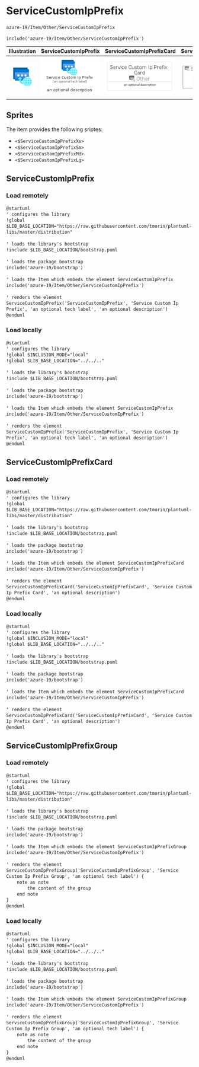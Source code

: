 # ServiceCustomIpPrefix


```text
azure-19/Item/Other/ServiceCustomIpPrefix
```

```text
include('azure-19/Item/Other/ServiceCustomIpPrefix')
```



| Illustration | ServiceCustomIpPrefix | ServiceCustomIpPrefixCard | ServiceCustomIpPrefixGroup |
| :---: | :---: | :---: | :---: |
| ![illustration for Illustration](../../../azure-19/Item/Other/ServiceCustomIpPrefix.png) | ![illustration for ServiceCustomIpPrefix](../../../azure-19/Item/Other/ServiceCustomIpPrefix.Local.png) | ![illustration for ServiceCustomIpPrefixCard](../../../azure-19/Item/Other/ServiceCustomIpPrefixCard.Local.png) | ![illustration for ServiceCustomIpPrefixGroup](../../../azure-19/Item/Other/ServiceCustomIpPrefixGroup.Local.png) |



## Sprites
The item provides the following sriptes:

- `<$ServiceCustomIpPrefixXs>`
- `<$ServiceCustomIpPrefixSm>`
- `<$ServiceCustomIpPrefixMd>`
- `<$ServiceCustomIpPrefixLg>`





## ServiceCustomIpPrefix

### Load remotely
```plantuml
@startuml
' configures the library
!global $LIB_BASE_LOCATION="https://raw.githubusercontent.com/tmorin/plantuml-libs/master/distribution"

' loads the library's bootstrap
!include $LIB_BASE_LOCATION/bootstrap.puml

' loads the package bootstrap
include('azure-19/bootstrap')

' loads the Item which embeds the element ServiceCustomIpPrefix
include('azure-19/Item/Other/ServiceCustomIpPrefix')

' renders the element
ServiceCustomIpPrefix('ServiceCustomIpPrefix', 'Service Custom Ip Prefix', 'an optional tech label', 'an optional description')
@enduml
```

### Load locally
```plantuml
@startuml
' configures the library
!global $INCLUSION_MODE="local"
!global $LIB_BASE_LOCATION="../../.."

' loads the library's bootstrap
!include $LIB_BASE_LOCATION/bootstrap.puml

' loads the package bootstrap
include('azure-19/bootstrap')

' loads the Item which embeds the element ServiceCustomIpPrefix
include('azure-19/Item/Other/ServiceCustomIpPrefix')

' renders the element
ServiceCustomIpPrefix('ServiceCustomIpPrefix', 'Service Custom Ip Prefix', 'an optional tech label', 'an optional description')
@enduml
```

## ServiceCustomIpPrefixCard

### Load remotely
```plantuml
@startuml
' configures the library
!global $LIB_BASE_LOCATION="https://raw.githubusercontent.com/tmorin/plantuml-libs/master/distribution"

' loads the library's bootstrap
!include $LIB_BASE_LOCATION/bootstrap.puml

' loads the package bootstrap
include('azure-19/bootstrap')

' loads the Item which embeds the element ServiceCustomIpPrefixCard
include('azure-19/Item/Other/ServiceCustomIpPrefix')

' renders the element
ServiceCustomIpPrefixCard('ServiceCustomIpPrefixCard', 'Service Custom Ip Prefix Card', 'an optional description')
@enduml
```

### Load locally
```plantuml
@startuml
' configures the library
!global $INCLUSION_MODE="local"
!global $LIB_BASE_LOCATION="../../.."

' loads the library's bootstrap
!include $LIB_BASE_LOCATION/bootstrap.puml

' loads the package bootstrap
include('azure-19/bootstrap')

' loads the Item which embeds the element ServiceCustomIpPrefixCard
include('azure-19/Item/Other/ServiceCustomIpPrefix')

' renders the element
ServiceCustomIpPrefixCard('ServiceCustomIpPrefixCard', 'Service Custom Ip Prefix Card', 'an optional description')
@enduml
```

## ServiceCustomIpPrefixGroup

### Load remotely
```plantuml
@startuml
' configures the library
!global $LIB_BASE_LOCATION="https://raw.githubusercontent.com/tmorin/plantuml-libs/master/distribution"

' loads the library's bootstrap
!include $LIB_BASE_LOCATION/bootstrap.puml

' loads the package bootstrap
include('azure-19/bootstrap')

' loads the Item which embeds the element ServiceCustomIpPrefixGroup
include('azure-19/Item/Other/ServiceCustomIpPrefix')

' renders the element
ServiceCustomIpPrefixGroup('ServiceCustomIpPrefixGroup', 'Service Custom Ip Prefix Group', 'an optional tech label') {
    note as note
        the content of the group
    end note
}
@enduml
```

### Load locally
```plantuml
@startuml
' configures the library
!global $INCLUSION_MODE="local"
!global $LIB_BASE_LOCATION="../../.."

' loads the library's bootstrap
!include $LIB_BASE_LOCATION/bootstrap.puml

' loads the package bootstrap
include('azure-19/bootstrap')

' loads the Item which embeds the element ServiceCustomIpPrefixGroup
include('azure-19/Item/Other/ServiceCustomIpPrefix')

' renders the element
ServiceCustomIpPrefixGroup('ServiceCustomIpPrefixGroup', 'Service Custom Ip Prefix Group', 'an optional tech label') {
    note as note
        the content of the group
    end note
}
@enduml
```

